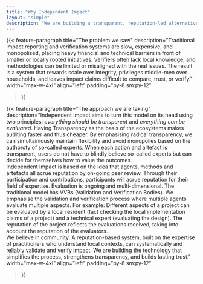 ```yaml
---
title: "Why Independent Impact"
layout: "simple"
description: "We are building a transparent, reputation-led alternative to opaque impact reporting."
---
```


{{< feature-paragraph
title="The problem we saw"
description="Traditional impact reporting and verification systems are slow, expensive, and monopolised, placing heavy financial and technical barriers in front of smaller or locally rooted initiatives. Verifiers often lack local knowledge, and methodologies can be limited or misaligned with the real issues. The result is a system that rewards scale over integrity, privileges middle-men over households, and leaves impact claims difficult to compare, trust, or verify."
width="max-w-4xl"
align="left"
padding="py-8 sm:py-12"
>}}

{{< feature-paragraph
title="The approach we are taking"
description="Independent Impact aims to turn this model on its head using two principles: *everything should be transparent* and *everything can be evaluated*.
Having Transparency as the basis of the ecosystems makes auditing faster and thus cheaper. By emphasising radical transparency, we can simultainiously maintain flexibility and avoid monopolies based on the authoroty of so-called experts. When each action and artefact is transparent, users do not have to blindly believe so-called experts but can decide for themselves how to value the outcomes.<br> Independent Impact is based on the idea that agents, methods and artefacts all acrue reputation by on-going peer review. Through their participation and contributions, participants will acrue reputation for their field of expertise. Evaluation is ongoing and multi-dimensional. The traditional model has VVBs (Validation and Verification Bodies). We emphasise the validation and verification process where multiple agents evaluate multiple aspects. For example: Different aspects of a project can be evaluated by a local resident (fact checking the local implementation claims of a project) and a technical expert (evaluating the design). The reputation of the project reflects the evaluations received, taking into account the reputation of the evaluators. <br> We believe in community. A reputation-based system, built on the expertise of practitioners who understand local contexts, can systematically and reliably validate and verify impact. We are building the technology that simplifies the process, strengthens transparency, and builds lasting trust."
width="max-w-4xl"
align="left"
padding="py-8 sm:py-12"
>}}

